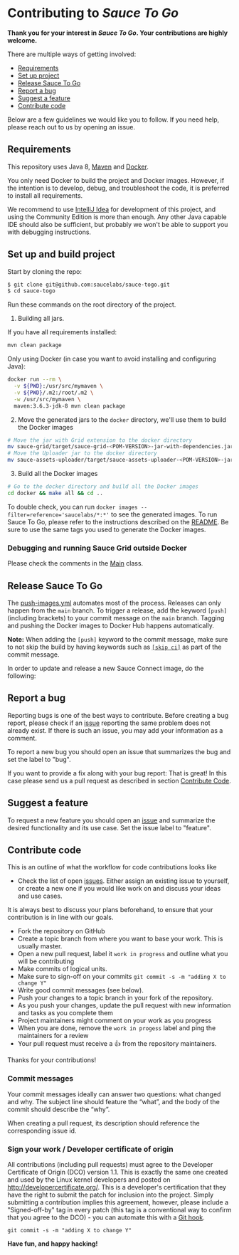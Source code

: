 # Contributing to _Sauce To Go_

**Thank you for your interest in _Sauce To Go_. Your contributions are highly welcome.**

There are multiple ways of getting involved:

- [Requirements](#requirements)
- [Set up project](#set-up-and-build-project)
- [Release Sauce To Go](#release-sauce-to-go)
- [Report a bug](#report-a-bug)
- [Suggest a feature](#suggest-a-feature)
- [Contribute code](#contribute-code)

Below are a few guidelines we would like you to follow.
If you need help, please reach out to us by opening an issue.

## Requirements

This repository uses Java 8, [Maven](http://maven.apache.org/) and [Docker](https://www.docker.com/).

You only need Docker to build the project and Docker images. However, if the intention is to 
develop, debug, and troubleshoot the code, it is preferred to install all requirements.

We recommend to use [IntelliJ Idea](https://www.jetbrains.com/idea/download) for development of this
project, and using the Community Edition is more than enough. Any other Java capable IDE should also
be sufficient, but probably we won't be able to support you with debugging instructions. 

## Set up and build project

Start by cloning the repo:

```sh
$ git clone git@github.com:saucelabs/sauce-togo.git
$ cd sauce-togo
```

Run these commands on the root directory of the project.

1. Building all jars.

If you have all requirements installed:
```sh
mvn clean package
``` 

Only using Docker (in case you want to avoid installing and configuring Java):
```sh
docker run --rm \
  -v ${PWD}:/usr/src/mymaven \
  -v ${PWD}/.m2:/root/.m2 \
  -w /usr/src/mymaven \
  maven:3.6.3-jdk-8 mvn clean package
```

2. Move the generated jars to the `docker` directory, we'll use them to build the Docker images

```sh
# Move the jar with Grid extension to the docker directory 
mv sauce-grid/target/sauce-grid-<POM-VERSION>-jar-with-dependencies.jar docker/selenium-server.jar
# Move the Uploader jar to the docker directory
mv sauce-assets-uploader/target/sauce-assets-uploader-<POM-VERSION>-jar-with-dependencies.jar docker/sauce-assets-uploader.jar 
```

3. Build all the Docker images

```sh
# Go to the docker directory and build all the Docker images
cd docker && make all && cd ..
```

To double check, you can run `docker images --filter=reference='saucelabs/*:*'` to see the
generated images. To run Sauce To Go, please refer to the instructions described on the 
[README](./README.md). Be sure to use the same tags you used to generate the Docker images.

### Debugging and running Sauce Grid outside Docker

Please check the comments in the [Main](./sauce-grid/src/main/java/com/saucelabs/grid/Main.java)
class.

## Release Sauce To Go

The [push-images.yml](./.github/workflows/push-images.yml) automates most of the process. Releases
can only happen from the `main` branch. To trigger a release, add the keyword `[push]` (including
brackets) to your commit message on the `main` branch. Tagging and pushing the Docker images to 
Docker Hub happens automatically.

**Note:** When adding the `[push]` keyword to the commit message, make sure to not skip the build 
by having keywords such as [`[skip ci]`](https://github.blog/changelog/2021-02-08-github-actions-skip-pull-request-and-push-workflows-with-skip-ci/)
as part of the commit message. 

In order to update and release a new Sauce Connect image, do the following:

## Report a bug 

Reporting bugs is one of the best ways to contribute. Before creating a bug report, please check 
if an [issue](/issues) reporting the same problem does not already exist. If there is such an 
issue, you may add your information as a comment.

To report a new bug you should open an issue that summarizes the bug and set the label to "bug".

If you want to provide a fix along with your bug report: That is great! In this case please 
send us a pull request as described in section [Contribute Code](#contribute-code).

## Suggest a feature
To request a new feature you should open an [issue](../../issues/new) and summarize the desired 
functionality and its use case. Set the issue label to "feature".  

## Contribute code
This is an outline of what the workflow for code contributions looks like

- Check the list of open [issues](../../issues). Either assign an existing issue to yourself, or 
create a new one if you would like work on and discuss your ideas and use cases. 

It is always best to discuss your plans beforehand, to ensure that your contribution is in 
line with our goals.

- Fork the repository on GitHub
- Create a topic branch from where you want to base your work. This is usually master.
- Open a new pull request, label it `work in progress` and outline what you will be contributing
- Make commits of logical units.
- Make sure to sign-off on your commits `git commit -s -m "adding X to change Y"` 
- Write good commit messages (see below).
- Push your changes to a topic branch in your fork of the repository.
- As you push your changes, update the pull request with new information and tasks as you complete them
- Project maintainers might comment on your work as you progress
- When you are done, remove the `work in progess` label and ping the maintainers for a review
- Your pull request must receive a :thumbsup: from the repository maintainers.

Thanks for your contributions!

### Commit messages
Your commit messages ideally can answer two questions: what changed and why. The subject line 
should feature the “what”, and the body of the commit should describe the “why”.  

When creating a pull request, its description should reference the corresponding issue id.

### Sign your work / Developer certificate of origin
All contributions (including pull requests) must agree to the Developer Certificate of Origin 
(DCO) version 1.1. This is exactly the same one created and used by the Linux kernel developers 
and posted on http://developercertificate.org/. This is a developer's certification that they have 
the right to submit the patch for inclusion into the project. Simply submitting a contribution 
implies this agreement, however, please include a "Signed-off-by" tag in every patch 
(this tag is a conventional way to confirm that you agree to the DCO) - you can automate 
this with a [Git hook](https://stackoverflow.com/questions/15015894/git-add-signed-off-by-line-using-format-signoff-not-working).

```
git commit -s -m "adding X to change Y"
```

**Have fun, and happy hacking!**
